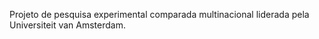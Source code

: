 ---
---

Projeto de pesquisa experimental comparada multinacional liderada pela Universiteit van Amsterdam.
